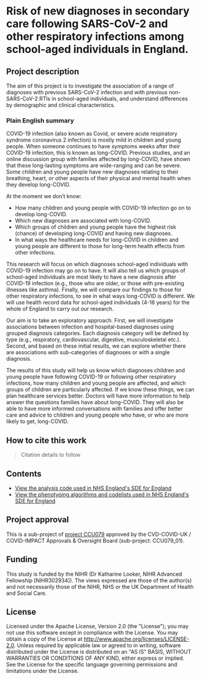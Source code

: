 # Risk of new diagnoses in secondary care following SARS-CoV-2 and other respiratory infections among school-aged individuals in England.

## Project description

The aim of this project is to investigate the association of a range of diagnoses with previous SARS-CoV-2 infection and with previous non-SARS-CoV-2 RTIs in school-aged individuals, and understand differences by demographic and clinical characteristics.

### Plain English summary

COVID-19 infection (also known as Covid, or severe acute respiratory syndrome coronavirus 2 infection) is mostly mild in children and young people. When someone continues to have symptoms weeks after their COVID-19 infection, this is known as long-COVID. Previous studies, and an online discussion group with families affected by long-COVID, have shown that these long-lasting symptoms are wide-ranging and can be severe. Some children and young people have new diagnoses relating to their breathing, heart, or other aspects of their physical and mental health when they develop long-COVID.

At the moment we don’t know:
*	How many children and young people with COVID-19 infection go on to develop long-COVID.
*	Which new diagnoses are associated with long-COVID.
*	Which groups of children and young people have the highest risk (chance) of developing long-COVID and having new diagnoses.
*	In what ways the healthcare needs for long-COVID in children and young people are different to those for long-term health effects from other infections. 

This research will focus on which diagnoses school-aged individuals with COVID-19 infection may go on to have. It will also tell us which groups of school-aged individuals are most likely to have a new diagnosis after COVID-19 infection (e.g., those who are older, or those with pre-existing illnesses like asthma). Finally, we will compare our findings to those for other respiratory infections, to see in what ways long-COVID is different. We will use health record data for school-aged individuals (4-18 years) for the whole of England to carry out our research.

Our aim is to take an exploratory approach. First, we will investigate associations between infection and hospital-based diagnoses using grouped diagnosis categories. Each diagnosis category will be defined by type (e.g., respiratory, cardiovascular, digestive, musculoskeletal etc.). Second, and based on these initial results, we can explore whether there are associations with sub-categories of diagnoses or with a single diagnosis.

The results of this study will help us know which diagnoses children and young people have following COVID-19 or following other respiratory infections, how many children and young people are affected, and which groups of children are particularly affected. If we know these things, we can plan healthcare services better. Doctors will have more information to help answer the questions families have about long-COVID. They will also be able to have more informed conversations with families and offer better care and advice to children and young people who have, or who are more likely to get, long-COVID.

## How to cite this work
> Citation details to follow

## Contents

* [View the analysis code used in NHS England's SDE for England](https://github.com/BHFDSC/CCU079_01/tree/main/code)
* [View the phenotyping algorithms and codelists used in NHS England's SDE for England](https://github.com/BHFDSC/CCU079_01/tree/main/phenotypes)

## Project approval

This is a sub-project of [project CCU079](https://github.com/BHFDSC/CCU079) approved by the CVD-COVID-UK / COVID-IMPACT Approvals & Oversight Board (sub-project: CCU079_01).

## Funding 
This study is funded by the NIHR (Dr Katharine Looker, NIHR Advanced Fellowship [NIHR302934]). The views expressed are those of the author(s) and not necessarily those of the NIHR, NHS or the UK Department of Health and Social Care.

## License

Licensed under the Apache License, Version 2.0 (the "License"); you may not use this software except in compliance with the License. You may obtain a copy of the License at http://www.apache.org/licenses/LICENSE-2.0. Unless required by applicable law or agreed to in writing, software distributed under the License is distributed on an "AS IS" BASIS, WITHOUT WARRANTIES OR CONDITIONS OF ANY KIND, either express or implied. See the License for the specific language governing permissions and limitations under the License.
